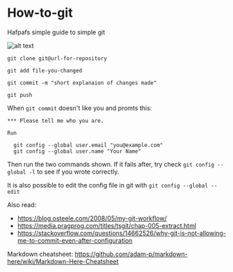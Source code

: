 # How-to-git
Hafpafs simple guide to simple git

![alt text](https://i.imgur.com/Aofvzhw.png "Git transport")

`git clone git@url-for-repository`

`git add file-you-changed`

`git commit -m "short explanaion of changes made"`

`git push`



When `git commit` doesn't like you and promts this:

```
*** Please tell me who you are.

Run

  git config --global user.email "you@example.com"
  git config --global user.name "Your Name"
```
Then run the two commands shown.
If it fails after, try check `git config --global -l` to see if you wrote correctly.


It is also possible to edit the config file in git with `git config --global --edit`


Also read: 
* https://blog.osteele.com/2008/05/my-git-workflow/
* https://media.pragprog.com/titles/tsgit/chap-005-extract.html
* https://stackoverflow.com/questions/14662526/why-git-is-not-allowing-me-to-commit-even-after-configuration

Markdown cheatsheet: https://github.com/adam-p/markdown-here/wiki/Markdown-Here-Cheatsheet
